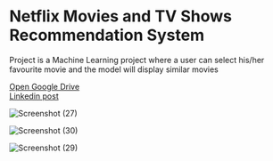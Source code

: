 <h1> Netflix Movies and TV Shows Recommendation System</h1> 
<p> Project is a Machine Learning project where a user can select his/her favourite movie and the model will display similar movies </p>
<a href="https://drive.google.com/drive/folders/1wxiJGvGszSmFIS8KKl01OzxR6wWCCvkU?usp=drive_link"> Open Google Drive </a><br>
<a href="https://www.linkedin.com/posts/mdismailquraishicse_hello-connections-i-designed-netflix-movies-activity-7196116867596386305-l70k?utm_source=share&utm_medium=member_desktop">Linkedin post</a>

![Screenshot (27)](https://github.com/mdismailquraishicse/NetflixMoviesAndTVShowsRecommendationSystem/assets/52546719/c302b723-1817-48a6-9dcd-a9c43fdc0593)

![Screenshot (30)](https://github.com/mdismailquraishicse/NetflixMoviesAndTVShowsRecommendationSystem/assets/52546719/e7beaac7-1ce2-4e3c-9f29-e317a5f792d5)

![Screenshot (29)](https://github.com/mdismailquraishicse/NetflixMoviesAndTVShowsRecommendationSystem/assets/52546719/e2ca3a78-4e24-4a79-9f20-d5e983329d2c)
